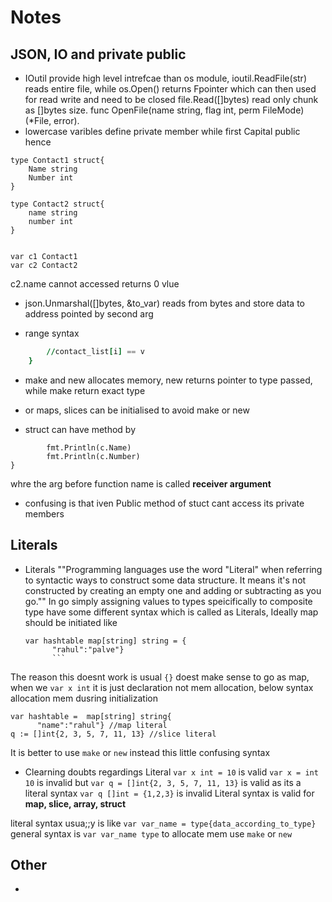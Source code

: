 # Notes


## JSON, IO and private public

- IOutil provide high level intrefcae than os module, ioutil.ReadFile(str) reads entire file, while os.Open() returns Fpointer which can then used for read write and need to be closed file.Read([]bytes) read only chunk as []bytes size. func OpenFile(name string, flag int, perm FileMode) (*File, error).
- lowercase varibles define private member while first Capital public hence
```
type Contact1 struct{
	Name string
	Number int
}

type Contact2 struct{
	name string
	number int
}


var c1 Contact1
var c2 Contact2

```

c2.name cannot accessed returns 0 vlue

- json.Unmarshal([]bytes, &to_var) reads from bytes and store data to address pointed by second arg



- range syntax
```for i, v := range(contact_list){
		//contact_list[i] == v
	}
```

- make and new allocates memory, new returns pointer to type passed, while make return exact type
- or maps, slices can be initialised to avoid make or new

- struct can have method by 
```func (c Contact) DisplayPrivate(){
		fmt.Println(c.Name)
		fmt.Println(c.Number)
}
```
whre the arg before function name is called **receiver argument**

- confusing is that iven Public method of stuct cant access its private members
## Literals
- Literals ""Programming languages use the word "Literal" when referring to syntactic ways to construct some data structure. It means it's not constructed by creating an empty one and adding or subtracting as you go.""
In go simply assigning values to types speicifically to composite type have some different syntax which is called as Literals,
  Ideally map should be initiated like 
  ```
  var hashtable map[string] string = {
		"rahul":"palve"}
		```
The reason this doesnt work is usual `{}` doest make sense to go as map, when we `var x int` it is just declaration not mem allocation, below syntax allocation mem dusring initialization
  ```
  var hashtable =  map[string] string{
		"name":"rahul"} //map literal
  q := []int{2, 3, 5, 7, 11, 13} //slice literal

  ```
It is better to use `make` or 	`new` instead this little confusing syntax

- Clearning doubts regardings Literal
`var x int = 10` is valid
`var x = int 10` is invalid
but `var q = []int{2, 3, 5, 7, 11, 13}` is valid as its a literal syntax
`var q []int = {1,2,3}` is invalid
Literal syntax is valid for **map, slice, array, struct**

literal syntax usua;;y is like
`var var_name = type{data_according_to_type}`
general syntax is `var var_name type`
to allocate mem use `make` or `new`

## Other

- 



























